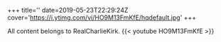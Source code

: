 +++
title=''
date=2019-05-23T22:29:24Z
cover='https://i.ytimg.com/vi/HO9M13FmKfE/hqdefault.jpg'
+++

All content belongs to RealCharlieKirk.
{{< youtube HO9M13FmKfE >}}
